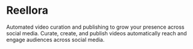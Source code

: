 # Reellora
Automated video curation and publishing to grow your presence across social media.  Curate, create, and publish videos automatically reach and engage audiences across social media.
